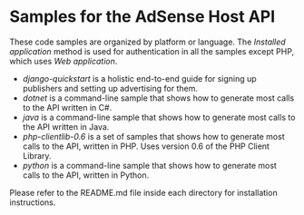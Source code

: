 Samples for the AdSense Host API
===========================
These code samples are organized by platform or language. The *Installed application* method is used for authentication in all the samples except PHP, which uses *Web application*.

* *django-quickstart* is a holistic end-to-end guide for signing up publishers and
setting up advertising for them.
* *dotnet* is a command-line sample that shows how to generate most calls to the API written in C#.
* *java* is a command-line sample that shows how to generate most calls to the API written in Java.
* *php-clientlib-0.6* is a set of samples that shows how to generate most calls to the API, written in PHP. Uses version 0.6 of the PHP Client Library.
* *python* is a command-line sample that shows how to generate most calls to the API, written in Python.

Please refer to the README.md file inside each directory for installation instructions.
